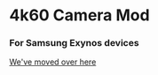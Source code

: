 # 4k60 Camera Mod
### For Samsung Exynos devices

[We've moved over here](https://github.com/Magisk-Modules-Repo/s7cammod)
